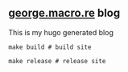 [george.macro.re](https://george.macro.re) blog
-----------------------------------------------

This is my hugo generated blog

    make build # build site

    make release # release site
